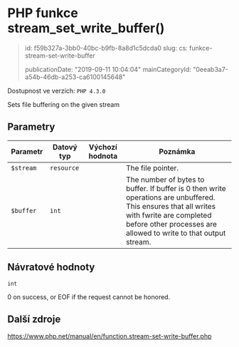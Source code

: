PHP funkce stream_set_write_buffer()
====================================

> id: f59b327a-3bb0-40bc-b9fb-8a8d1c5dcda0
> slug:
> 	cs: funkce-stream-set-write-buffer
>
> publicationDate: "2019-09-11 10:04:04"
> mainCategoryId: "0eeab3a7-a54b-46db-a253-ca6100145648"

Dostupnost ve verzích: `PHP 4.3.0`

Sets file buffering on the given stream


Parametry
--------------

| Parametr | Datový typ | Výchozí hodnota | Poznámka |
|-----|-----|-----|-----|
| `$stream` | `resource` |  | The file pointer. |
| `$buffer` | `int` |  | The number of bytes to buffer. If buffer is 0 then write operations are unbuffered. This ensures that all writes with fwrite are completed before other processes are allowed to write to that output stream. |


Návratové hodnoty
----------------

`int`

0 on success, or EOF if the request cannot be honored.

Další zdroje
------------

https://www.php.net/manual/en/function.stream-set-write-buffer.php

